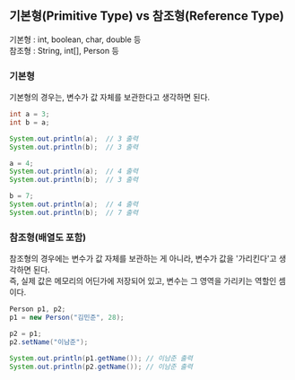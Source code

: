 ## 기본형(Primitive Type) vs 참조형(Reference Type)
기본형 : int, boolean, char, double 등 <br>
참조형 : String, int[], Person 등

### 기본형
기본형의 경우는, 변수가 값 자체를 보관한다고 생각하면 된다.
```java
int a = 3;
int b = a;

System.out.println(a);  // 3 출력
System.out.println(b);  // 3 출력

a = 4;
System.out.println(a);  // 4 출력
System.out.println(b);  // 3 출력

b = 7;
System.out.println(a);  // 4 출력
System.out.println(b);  // 7 출력

```


### 참조형(배열도 포함)
참조형의 경우에는 변수가 값 자체를 보관하는 게 아니라, 변수가 값을 '가리킨다'고 생각하면 된다.  
즉, 실제 값은 메모리의 어딘가에 저장되어 있고, 변수는 그 영역을 가리키는 역할인 셈이다.
```java
Person p1, p2;
p1 = new Person("김민준", 28);

p2 = p1;
p2.setName("이남준");

System.out.println(p1.getName()); // 이남준 출력
System.out.println(p2.getName()); // 이남준 출력

```
